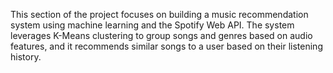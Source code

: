 This section of the project focuses on building a music recommendation system using machine learning and the Spotify Web API. The system leverages K-Means clustering to group songs and genres based on audio features, and it recommends similar songs to a user based on their listening history.
